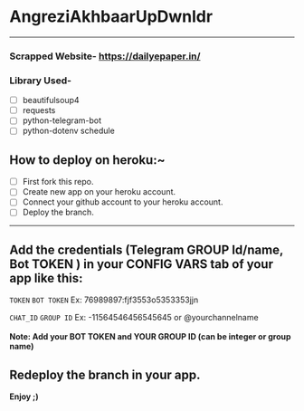 ﻿# AngreziAkhbaarUpDwnldr

<hr>

### Scrapped Website- https://dailyepaper.in/

### Library Used-
- [ ] beautifulsoup4
- [ ] requests
- [ ] python-telegram-bot
- [ ] python-dotenv
schedule

## How to deploy on heroku:~

- [ ] First fork this repo.
- [ ] Create new app on your heroku account.
- [ ] Connect your github account to your heroku account.
- [ ] Deploy the branch.

<hr>

## Add the credentials (Telegram GROUP Id/name, Bot TOKEN ) in your CONFIG VARS tab of your app like this:
```TOKEN```     ```BOT TOKEN```      Ex:    76989897:fjf3553o5353353jjn
<br>

```CHAT_ID```  ```GROUP ID```    Ex:      -11564546456545645   or   @yourchannelname
<br><br>
**Note: Add your BOT TOKEN and YOUR GROUP ID (can be integer or group name)**
## Redeploy the branch in your app. 
**Enjoy  ;)**
